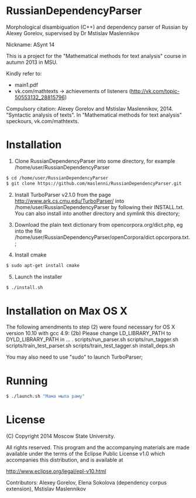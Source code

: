 RussianDependencyParser
=======================

Morphological disambiguation (C++) and dependency parser of Russian by Alexey Gorelov, supervised by Dr Mstislav Maslennikov

Nickname: ASynt 14

This is a project for the "Mathematical methods for text analysis" course in autumn 2013 in MSU. 

Kindly refer to:
- main1.pdf
- vk.com/mathtexts -> achievements of listeners (http://vk.com/topic-50553132_28815796)

Compulsory citation:
Alexey Gorelov and Mstislav Maslennikov, 2014. "Syntactic analysis of texts". In "Mathematical methods for text analysis" speckours, vk.com/mathtexts.


Installation
============

1. Clone RussianDependencyParser into some directory, for example /home/user/RussianDependencyParser
```sh
$ cd /home/user/RussianDependencyParser
$ git clone https://github.com/maslenni/RussianDependencyParser.git
```

2. Install TurboParser v2.1.0 from the page http://www.ark.cs.cmu.edu/TurboParser/ into /home/user/RussianDependencyParser by following their INSTALL.txt. You can also install into another directory and symlink this directory;  

3. Download the plain text dictionary from opencorpora.org/dict.php, eg into the file /home/user/RussianDependencyParser/openCorpora/dict.opcorpora.txt.;

4. Install cmake
```sh
$ sudo apt-get install cmake
```
    
5. Launch the installer
```sh
$ ./install.sh
```

Installation on Max OS X
========================

The following amendments to step (2) were found necessary for OS X version 10.10 with gcc 4.9:
(2b) Please change LD_LIBRARY_PATH to DYLD_LIBRARY_PATH in ... . 
scripts/run_parser.sh
scripts/run_tagger.sh
scripts/train_test_parser.sh
scripts/train_test_tagger.sh
install_deps.sh

You may also need to use "sudo" to launch TurboParser;

Running
=======

```sh
$ ./launch.sh "Мама мыла раму"
```

License
=======

   (C) Copyright 2014 Moscow State University.

   All rights reserved. This program and the accompanying materials
   are made available under the terms of the Eclipse Public License v1.0
   which accompanies this distribution, and is available at
   
   http://www.eclipse.org/legal/epl-v10.html
  
   Contributors:
       Alexey Gorelov, Elena Sokolova (dependency corpus extension), Mstislav Maslennikov
